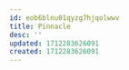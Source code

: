 ```yaml
---
id: eob6blnu01qyzg7hjqolwwv
title: Pinnacle
desc: ''
updated: 1712283626091
created: 1712283626091
---
```

